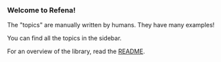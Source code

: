### Welcome to Refena!

The "topics" are manually written by humans. They have many examples!

You can find all the topics in the sidebar.

For an overview of the library, read the [README](https://pub.dev/packages/refena).
